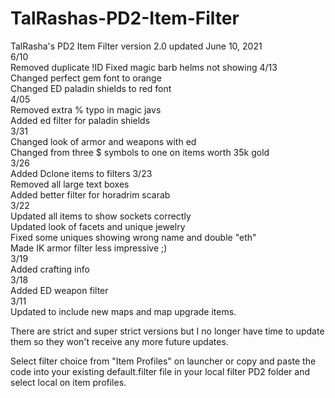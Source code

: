 # TalRashas-PD2-Item-Filter <br>
TalRasha's PD2 Item Filter version 2.0 updated June 10, 2021 <br>
6/10<br>
Removed duplicate !ID
Fixed magic barb helms not showing
4/13<br>
Changed perfect gem font to orange<br>
Changed ED paladin shields to red font<br>
4/05<br>
Removed extra % typo in magic javs<br>
Added ed filter for paladin shields<br>
3/31<br>
Changed look of armor and weapons with ed<br>
Changed from three $ symbols to one on items worth 35k gold<br>
3/26<br>
Added Dclone items to filters
3/23<br>
Removed all large text boxes<br>
Added better filter for horadrim scarab<br>
3/22<br>
Updated all items to show sockets correctly<br>
Updated look of facets and unique jewelry<br>
Fixed some uniques showing wrong name and double "eth"<br>
Made IK armor filter less impressive ;)<br>
3/19<br>
Added crafting info<br>
3/18<br>
Added ED weapon filter<br>
3/11<br>
Updated to include new maps and map upgrade items.<br>

There are strict and super strict versions but I no longer have time to update them so they won't receive any more future updates.<br>

Select filter choice from "Item Profiles" on launcher or copy and paste the code into your existing default.filter file in your local filter PD2 folder and select local on item profiles.
